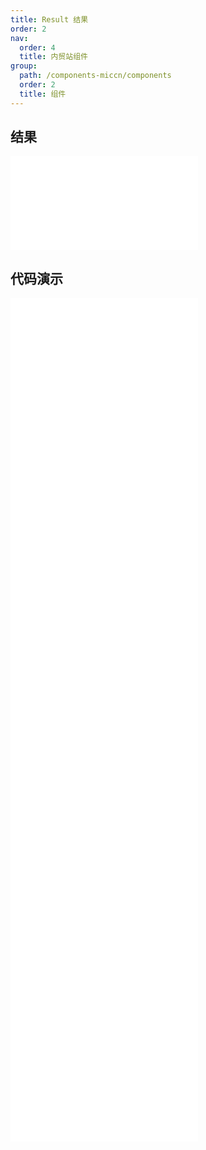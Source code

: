 ```yaml
---
title: Result 结果
order: 2
nav:
  order: 4
  title: 内贸站组件
group:
  path: /components-miccn/components
  order: 2
  title: 组件
---
```


## 结果

<div>
<embed src="@docs-common/result/index.md"></embed>
</div>
        
## 代码演示

<Row gutter=8>

  <Col span=24>
    
  <div class="code-box"><embed src="@abiz-rc-miccn/result/demo/success-result-miccn.md"></embed></div>
          
  <div class="code-box"><embed src="@abiz-rc-miccn/result/demo/info-result-miccn.md"></embed></div>
          
  <div class="code-box"><embed src="@abiz-rc-miccn/result/demo/warning-result-miccn.md"></embed></div>
          
  <div class="code-box"><embed src="@abiz-rc-miccn/result/demo/403-result-miccn.md"></embed></div>
          
  <div class="code-box"><embed src="@abiz-rc-miccn/result/demo/404-result-miccn.md"></embed></div>
          
  <div class="code-box"><embed src="@abiz-rc-miccn/result/demo/500-result-miccn.md"></embed></div>
          
  <div class="code-box"><embed src="@abiz-rc-miccn/result/demo/error-result-miccn.md"></embed></div>
          
  <div class="code-box"><embed src="@abiz-rc-miccn/result/demo/customIcon-result-miccn.md"></embed></div>
          
  </Col>
          
</Row>
        
<div><embed src="@docs-common/result/index-api.md"></embed><div>
        